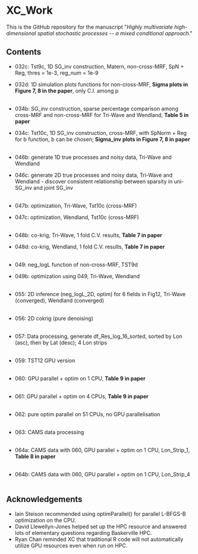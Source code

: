 # XC_Work
This is the GitHub repository for the manuscript "_Highly multivariate high-dimensional spatial stochastic processes -- a mixed conditional approach_."


## Contents
- 032c: Tst9c, 1D SG_inv construction, Matern, non-cross-MRF, SpN + Reg, thres = 1e-3, reg_num = 1e-9
- 032d: 1D simulation plots functions for non-cross-MRF, **Sigma plots in Figure 7, 8 in the paper**, only C.I. among p <br><br>

- 034b: SG_inv construction, sparse percentage comparison among cross-MRF and non-cross-MRF for Tri-Wave and Wendland, **Table 5 in paper**  
- 034c: Tst10c, 1D SG_inv construction, cross-MRF, with SpNorm + Reg for b function, b can be chosen; **Sigma_inv plots in Figure 7, 8 in paper** <br><br>


- 046b: generate 1D true processes and noisy data, Tri-Wave and Wendland
- 046c: generate 2D true processes and noisy data, Tri-Wave and Wendland
      - discover consistent relationship between sparsity in uni-SG_inv and joint SG_inv <br><br>

- 047b: optimization, Tri-Wave, Tst10c (cross-MRF)
- 047c: optimization, Wendland, Tst10c (cross-MRF) <br><br>

- 048b: co-krig, Tri-Wave, 1 fold C.V. results, **Table 7 in paper**
- 048d: co-krig, Wendland, 1 fold C.V. results, **Table 7 in paper** <br><br>

- 049: neg_logL function of non-cross-MRF, TST9d
- 049b: optimization using 049, Tri-Wave, Wendland <br><br>

- 055: 2D inference (neg_logL_2D, optim) for 6 fields in Fig12, Tri-Wave (converged), Wendland (converged) <br><br>

- 056: 2D cokrig (pure denoising) <br><br>

- 057: Data processing, generate df_Res_log_16_sorted, sorted by Lon (asc), then by Lat (desc); 4 Lon strips <br><br>

- 059: TST12 GPU version <br><br>

- 060: GPU parallel + optim on 1 CPU, **Table 9 in paper** <br><br>

- 061: GPU parallel + optim on 4 CPUs, **Table 9 in paper** <br><br>

- 062: pure optim parallel on 51 CPUs, no GPU parallelisation <br><br>

- 063: CAMS data processing <br><br>

- 064a: CAMS data with 060, GPU parallel + optim on 1 CPU, Lon_Strip_1, **Table 8 in paper** <br><br>
- 064b: CAMS data with 060, GPU parallel + optim on 1 CPU, Lon_Strip_4 <br><br>



## Acknowledgements

- Iain Steison recommended using optimParallel() for parallel L-BFGS-B optimization on the CPU. 
- David Llewellyn-Jones helped set up the HPC resource and answered lots of elementary questions regarding Baskerville HPC. 
- Ryan Chan reminded XC that traditional R code will not automatically utilize GPU resources even when run on HPC. 
